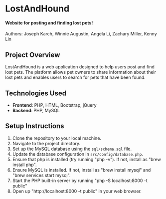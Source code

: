 # LostAndHound

#### Website for posting and finding lost pets!

Authors: Joseph Karch, Winnie Augustin, Angela Li, Zachary Miller, Kenny Lin

## Project Overview

LostAndHound is a web application designed to help users post and find lost pets. The platform allows pet owners to share information about their lost pets and enables users to search for pets that have been found.

## Technologies Used

- **Frontend**: PHP, HTML, Bootstrap, jQuery
- **Backend**: PHP, MySQL

## Setup Instructions

1. Clone the repository to your local machine.
2. Navigate to the project directory.
3. Set up the MySQL database using the `sql/schema.sql` file.
4. Update the database configuration in `src/config/database.php`.
5. Ensure that php is installed (try running "php -v"). If not, install as "brew install php".
6. Ensure MySQL is installed. If not, install as "brew install mysql" and "brew services start mysql".
7. Start the PHP built-in server by running "php -S localhost:8000 -t public"
8. Open up "http://localhost:8000 -t public" in your web browser.
